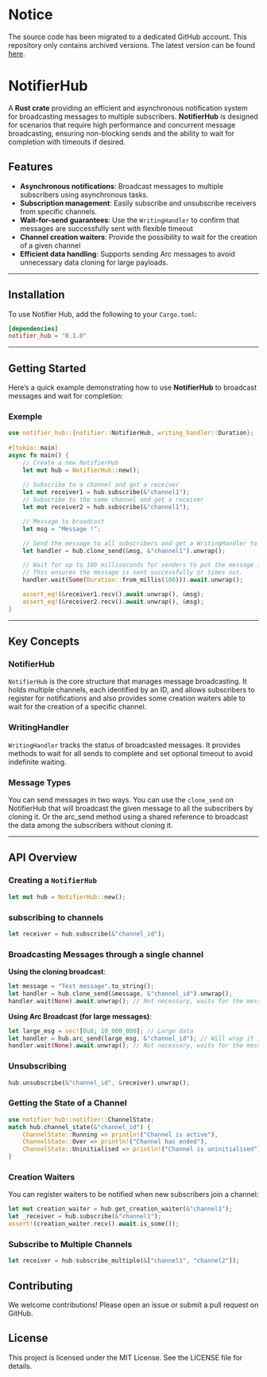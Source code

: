 # **Notice**

The source code has been migrated to a dedicated GitHub account. This repository only contains archived versions. The latest version can be found [here](https://github.com/AsyncForge/NotifierHub).


# NotifierHub

A **Rust crate** providing an efficient and asynchronous notification system for broadcasting messages to multiple subscribers. **NotifierHub** is designed for scenarios that require high performance and concurrent message broadcasting, ensuring non-blocking sends and the ability to wait for completion with timeouts if desired.

## **Features**

- **Asynchronous notifications**: Broadcast messages to multiple subscribers using asynchronous tasks.
- **Subscription management**: Easily subscribe and unsubscribe receivers from specific channels.
- **Wait-for-send guarantees**: Use the `WritingHandler` to confirm that messages are successfully sent with flexible timeout
- **Channel creation waiters**: Provide the possibility to wait for the creation of a given channel
- **Efficient data handling**: Supports sending Arc<M> messages to avoid unnecessary data cloning for large payloads. 

---

## **Installation**

To use Notifier Hub, add the following to your `Cargo.toml`:
```toml
[dependencies]
notifier_hub = "0.1.0"
```

---

## **Getting Started**

Here’s a quick example demonstrating how to use **NotifierHub** to broadcast messages and wait for completion:

### **Exemple**

```rust
use notifier_hub::{notifier::NotifierHub, writing_handler::Duration};
    
#[tokio::main]
async fn main() {
    // Create a new NotifierHub
    let mut hub = NotifierHub::new();
    
    // Subscribe to a channel and get a receiver
    let mut receiver1 = hub.subscribe(&"channel1");
    // Subscribe to the same channel and get a receiver
    let mut receiver2 = hub.subscribe(&"channel1");

    // Message to broadcast
    let msg = "Message !";

    // Send the message to all subscribers and get a WritingHandler to track the results
    let handler = hub.clone_send(&msg, &"channel1").unwrap();

    // Wait for up to 100 milliseconds for senders to put the message in the channel buffer
    // This ensures the message is sent successfully or times out.
    handler.wait(Some(Duration::from_millis(100))).await.unwrap();

    assert_eq!(&receiver1.recv().await.unwrap(), &msg);
    assert_eq!(&receiver2.recv().await.unwrap(), &msg);
}
```

---

## **Key Concepts**
### NotifierHub

`NotifierHub` is the core structure that manages message broadcasting. It holds multiple channels, each identified by an ID, and allows subscribers to register for notifications and also provides some creation waiters able to wait for the creation of a specific channel.

### WritingHandler

`WritingHandler` tracks the status of broadcasted messages. It provides methods to wait for all sends to complete and set optional timeout to avoid indefinite waiting.

### Message Types

You can send messages in two ways. You can use the `clone_send` on NotifierHub that will broadcast the given message to all the subscribers by cloning it. Or the arc_send method using a shared reference to broadcast the data among the subscribers without cloning it.

---

## **API Overview**

### Creating a `NotifierHub`
```rust
let mut hub = NotifierHub::new();
```
### subscribing to channels

```rust
let receiver = hub.subscribe(&"channel_id");
```

### Broadcasting Messages through a single channel
**Using the cloning broadcast**:
```rust
let message = "Test message".to_string();
let handler = hub.clone_send(&message, &"channel_id").unwrap();
handler.wait(None).await.unwrap(); // Not necessary, waits for the message to be put in the channel
```
**Using Arc Broadcast (for large messages)**:
```rust
let large_msg = vec![0u8; 10_000_000]; // Large data
let handler = hub.arc_send(large_msg, &"channel_id"); // Will wrap it into an Arc and share it
handler.wait(None).await.unwrap(); // Not necessary, waits for the message to be put in the channel
```
### Unsubscribing
```rust
hub.unsubscribe(&"channel_id", &receiver).unwrap();
```

### Getting the State of a Channel
```rust
use notifier_hub::notifier::ChannelState;
match hub.channel_state(&"channel_id") {
    ChannelState::Running => println!("Channel is active"),
    ChannelState::Over => println!("Channel has ended"),
    ChannelState::Uninitialised => println!("Channel is uninitialised"),
}
```

### Creation Waiters
You can register waiters to be notified when new subscribers join a channel:
```rust
let mut creation_waiter = hub.get_creation_waiter(&"channel1");
let _receiver = hub.subscribe(&"channel1");
assert!(creation_waiter.recv().await.is_some());
```
### Subscribe to Multiple Channels
```rust
let receiver = hub.subscribe_multiple(&["channel1", "channel2"]);
```

## **Contributing**

We welcome contributions! Please open an issue or submit a pull request on GitHub.

## **License**

This project is licensed under the MIT License. See the LICENSE file for details.
